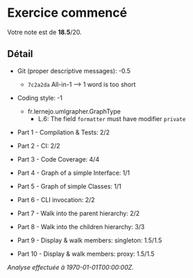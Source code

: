 # Exercice commencé
Votre note est de **18.5**/20.

## Détail
* Git (proper descriptive messages): -0.5
    * `7c2a2da` All-in-1 --> 1 word is too short

* Coding style: -1
    * fr.lernejo.umlgrapher.GraphType
      * L.6: The field `formatter` must have modifier `private`

* Part 1 - Compilation & Tests: 2/2
* Part 2 - CI: 2/2
* Part 3 - Code Coverage: 4/4
* Part 4 - Graph of a simple Interface: 1/1
* Part 5 - Graph of simple Classes: 1/1
* Part 6 - CLI invocation: 2/2
* Part 7 - Walk into the parent hierarchy: 2/2
* Part 8 - Walk into the children hierarchy: 3/3
* Part 9 - Display & walk members: singleton: 1.5/1.5
* Part 10 - Display & walk members: proxy: 1.5/1.5

*Analyse effectuée à 1970-01-01T00:00:00Z.*

